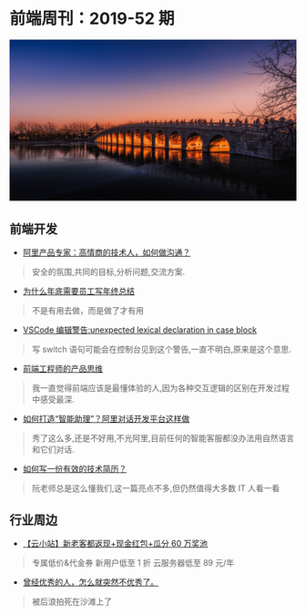 # 前端周刊：2019-52 期

[![](/img/bing/20200113.png?imageMogr2/thumbnail/960x)](https://cn.bing.com/search?q=十七孔桥)

## 前端开发

- [阿里产品专家：高情商的技术人，如何做沟通？](https://mp.weixin.qq.com/s?__biz=MzIzOTU0NTQ0MA==&mid=2247493287&idx=1&sn=c3e3b134df63f0d918fa18d39a219092)

> 安全的氛围,共同的目标,分析问题,交流方案.

- [为什么年底需要员工写年终总结](https://www.yuque.com/iscott/tl/wa8exd?from=timeline)

> 不是有用去做，而是做了才有用

- [VSCode 编辑警告:unexpected lexical declaration in case block](https://blog.csdn.net/cxyd4399/article/details/89068263)

> 写 switch 语句可能会在控制台见到这个警告,一直不明白,原来是这个意思.

- [前端工程师的产品思维](https://zhuanlan.zhihu.com/p/84597015?utm_source=wechat_session&utm_medium=social&utm_oi=27046294061056)

> 我一直觉得前端应该是最懂体验的人,因为各种交互逻辑的区别在开发过程中感受最深.

- [如何打造“智能助理”？阿里对话开发平台这样做](https://mp.weixin.qq.com/s?__biz=MzIzOTU0NTQ0MA==&mid=2247493342&idx=1&sn=ec009bf886318aee14ba8317c1d70678)

> 秀了这么多,还是不好用,不光阿里,目前任何的智能客服都没办法用自然语言和它们对话.

- [如何写一份有效的技术简历？](http://www.ruanyifeng.com/blog/2020/01/technical-resume.html)

> 阮老师总是这么懂我们,这一篇亮点不多,但仍然值得大多数 IT 人看一看

## 行业周边

- [【云小站】新老客都返现+现金红包+瓜分 60 万奖池](https://www.aliyun.com/minisite/goods?userCode=y31qmczl)

> 专属低价&代金券 新用户低至 1 折 云服务器低至 89 元/年

- [曾经优秀的人，怎么就突然不优秀了。](https://mp.weixin.qq.com/s?__biz=MzI0MjA1Mjg2Ng==&mid=2649869221&idx=1&sn=bbaed97c14362d980773cf1021d5bd00)

> 被后浪拍死在沙滩上了
